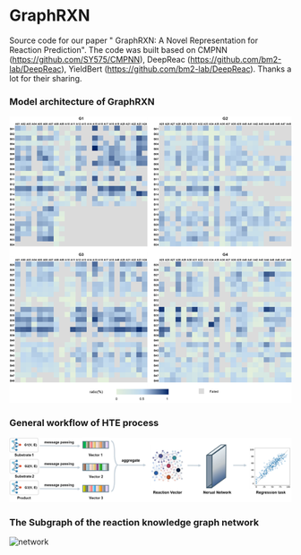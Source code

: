 # GraphRXN
Source code for our paper "	GraphRXN: A Novel Representation for Reaction Prediction".
The code was built based on CMPNN (https://github.com/SY575/CMPNN), DeepReac (https://github.com/bm2-lab/DeepReac), YieldBert (https://github.com/bm2-lab/DeepReac).
Thanks a lot for their sharing.


### **Model architecture of GraphRXN**

![Figure1](https://github.com/jidushanbojue/GraphRXN/blob/master/picture/Figure4.png "Figure1")

### **General workflow of HTE process**
![Figure2](https://github.com/jidushanbojue/GraphRXN/blob/master/picture/Figure1_2_ps.png "Figure2")

### **The Subgraph of the reaction knowledge graph network**
![network](https://github.com/jidushanbojue/YaSAScore/blob/master/picture/network_ps.png "network")
